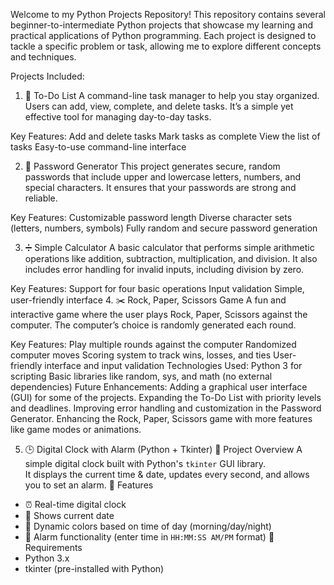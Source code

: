 Welcome to my Python Projects Repository! This repository contains several beginner-to-intermediate Python projects that showcase my learning and practical applications of Python programming. Each project is designed to tackle a specific problem or task, allowing me to explore different concepts and techniques.

Projects Included:
1. 📝 To-Do List
A command-line task manager to help you stay organized. Users can add, view, complete, and delete tasks. It’s a simple yet effective tool for managing day-to-day tasks.

Key Features:
Add and delete tasks
Mark tasks as complete
View the list of tasks
Easy-to-use command-line interface

2. 🔑 Password Generator
This project generates secure, random passwords that include upper and lowercase letters, numbers, and special characters. It ensures that your passwords are strong and reliable.

Key Features:
Customizable password length
Diverse character sets (letters, numbers, symbols)
Fully random and secure password generation

3. ➗ Simple Calculator
A basic calculator that performs simple arithmetic operations like addition, subtraction, multiplication, and division. It also includes error handling for invalid inputs, including division by zero.

Key Features:
Support for four basic operations
Input validation
Simple, user-friendly interface
4. ✂️ Rock, Paper, Scissors Game
A fun and interactive game where the user plays Rock, Paper, Scissors against the computer. The computer’s choice is randomly generated each round.

Key Features:
Play multiple rounds against the computer
Randomized computer moves
Scoring system to track wins, losses, and ties
User-friendly interface and input validation
Technologies Used:
Python 3 for scripting
Basic libraries like random, sys, and math (no external dependencies)
Future Enhancements:
Adding a graphical user interface (GUI) for some of the projects.
Expanding the To-Do List with priority levels and deadlines.
Improving error handling and customization in the Password Generator.
Enhancing the Rock, Paper, Scissors game with more features like game modes or animations.

5. 🕒 Digital Clock with Alarm (Python + Tkinter)
📌 Project Overview
A simple digital clock built with Python's `tkinter` GUI library.  
It displays the current time & date, updates every second, and allows you to set an alarm.
 🚀 Features
- ⏰ Real-time digital clock
- 📅 Shows current date
- 🌈 Dynamic colors based on time of day (morning/day/night)
- 🔔 Alarm functionality (enter time in `HH:MM:SS AM/PM` format)
 📂 Requirements
- Python 3.x
- tkinter (pre-installed with Python)


